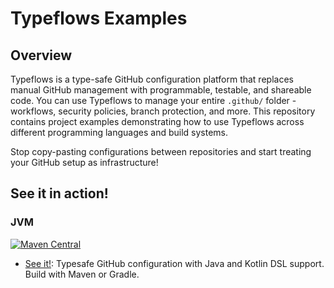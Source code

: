 # Typeflows Examples

## Overview

Typeflows is a type-safe GitHub configuration platform that replaces manual GitHub management with programmable, testable, and shareable code. You can use Typeflows to manage your entire `.github/` folder - workflows, security policies, branch protection, and more. This repository contains project examples demonstrating how to use Typeflows across different programming languages and build systems.

Stop copy-pasting configurations between repositories and start treating your GitHub setup as infrastructure!

## See it in action!

### JVM
[![Maven Central](https://img.shields.io/maven-central/v/io.typeflows/typeflows-bom?label=typeflows)](https://search.maven.org/artifact/io.typeflows/typeflows-bom)
- [See it!](jvm/): Typesafe GitHub configuration with Java and Kotlin DSL support. Build with Maven or Gradle.
